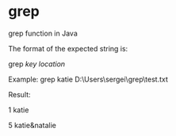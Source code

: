# grep
grep function in Java

The format of the expected string is:

grep *key* *location*

Example:
grep katie D:\Users\sergei\grep\test.txt

Result: 

1 katie

5 katie&natalie
